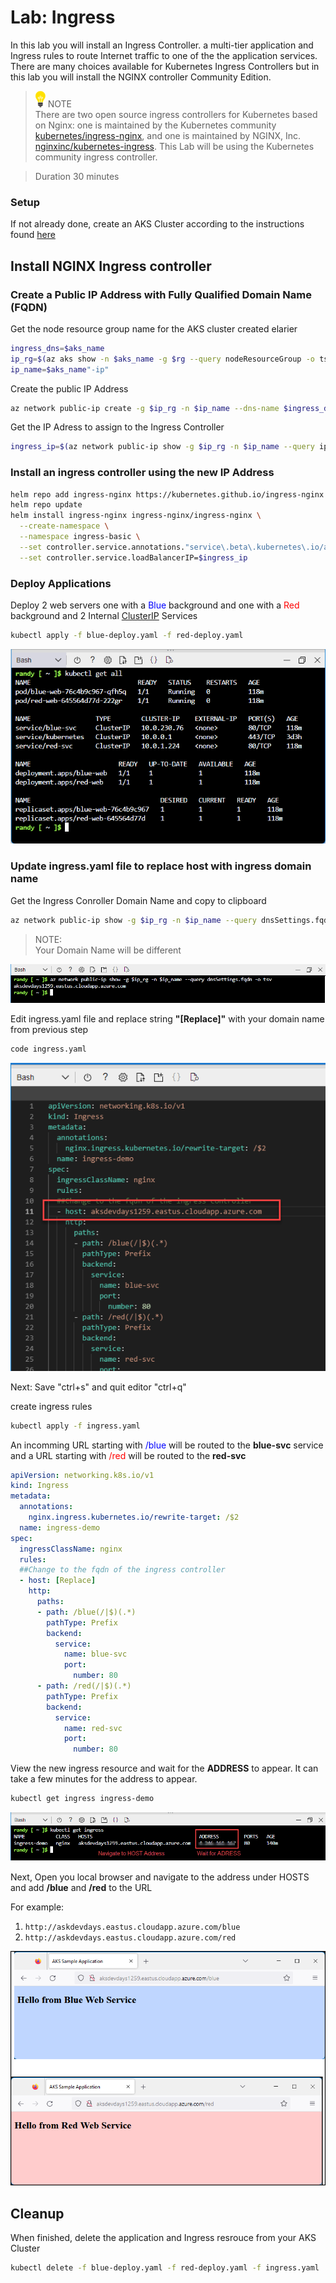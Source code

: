 # Lab: Ingress 
In this lab you will install an Ingress Controller. a multi-tier application and Ingress rules to route Internet traffic to one of the the application services. There are many choices available for Kubernetes Ingress Controllers but in this lab you will install the NGINX controller Community Edition. 


> ![](content/idea.png) NOTE</br>
There are two open source ingress controllers for Kubernetes based on Nginx: one is maintained by the Kubernetes community [kubernetes/ingress-nginx](https://github.com/kubernetes/ingress-nginx), and one is maintained by NGINX, Inc. [nginxinc/kubernetes-ingress](https://github.com/nginxinc/kubernetes-ingress). This Lab will be using the Kubernetes community ingress controller.

>Duration 30 minutes

### Setup 
If not already done, create an AKS Cluster according to the instructions found [here](../setup.md)

## Install NGINX Ingress controller 

### Create a Public IP Address with Fully Qualified Domain Name (FQDN)

Get the node resource group name for the AKS cluster created elarier
``` bash
ingress_dns=$aks_name
ip_rg=$(az aks show -n $aks_name -g $rg --query nodeResourceGroup -o tsv)
ip_name=$aks_name"-ip"
```

Create the  public IP Address
``` bash
az network public-ip create -g $ip_rg -n $ip_name --dns-name $ingress_dns --allocation-method Static --sku Standard --query dnsSettings.fqdn
```
Get the IP Adress to assign to the Ingress Controller
``` bash
ingress_ip=$(az network public-ip show -g $ip_rg -n $ip_name --query ipAddress -o tsv)
```


### Install an ingress controller using the new IP Address
``` bash
helm repo add ingress-nginx https://kubernetes.github.io/ingress-nginx
helm repo update
helm install ingress-nginx ingress-nginx/ingress-nginx \
  --create-namespace \
  --namespace ingress-basic \
  --set controller.service.annotations."service\.beta\.kubernetes\.io/azure-load-balancer-health-probe-request-path"=/healthz \
  --set controller.service.loadBalancerIP=$ingress_ip
```

### Deploy Applications 
Deploy 2 web servers one with a <span style=color:blue>Blue</span> background and one with a <span style=color:red>Red</span> background and 2 Internal [ClusterIP](https://kubernetes.io/docs/concepts/services-networking/service/#publishing-services-service-types) Services

``` bash
kubectl apply -f blue-deploy.yaml -f red-deploy.yaml
```
![deploy](content/image-red-deploy.png)

### Update ingress.yaml file to replace host with ingress domain name 
Get the Ingress Conroller Domain Name and copy to clipboard
``` bash
az network public-ip show -g $ip_rg -n $ip_name --query dnsSettings.fqdn -o tsv
```
> NOTE:</br>
Your Domain Name will be different
>

![](content/image-getfgdn.png)

Edit ingress.yaml file and replace string **"[Replace]"** with your domain name from previous step 

```bash 
code ingress.yaml
```
![](content/image-fqdn.png)

Next: Save "ctrl+s" and quit editor "ctrl+q"

create ingress rules
``` bash
kubectl apply -f ingress.yaml
```

An incomming URL starting with <span style=color:blue>/blue</span> will be routed to the **blue-svc** service and a URL starting with <span style=color:red>/red</span> will be routed to the **red-svc**

```yaml
apiVersion: networking.k8s.io/v1
kind: Ingress
metadata:
  annotations:
    nginx.ingress.kubernetes.io/rewrite-target: /$2
  name: ingress-demo
spec:
  ingressClassName: nginx
  rules:
  ##Change to the fqdn of the ingress controller
  - host: [Replace]
    http:
      paths:
      - path: /blue(/|$)(.*)
        pathType: Prefix
        backend:
          service: 
            name: blue-svc
            port: 
              number: 80
      - path: /red(/|$)(.*)
        pathType: Prefix
        backend:
          service: 
            name: red-svc
            port: 
              number: 80
```



View the new ingress resource and wait for the **ADDRESS** to appear. It can take a few minutes for the address to appear. 
```bash
kubectl get ingress ingress-demo
```
![](content/image-get-ingress.png)

Next, Open you local browser and navigate to the address under HOSTS and add **/blue** and **/red** to the URL

For example: 
1. ```http://askdevdays.eastus.cloudapp.azure.com/blue```
2. ```http://askdevdays.eastus.cloudapp.azure.com/red```

![](content/image-app-final.png)


## Cleanup
When finished, delete the application and Ingress resrouce from your AKS Cluster

```bash
kubectl delete -f blue-deploy.yaml -f red-deploy.yaml -f ingress.yaml
```